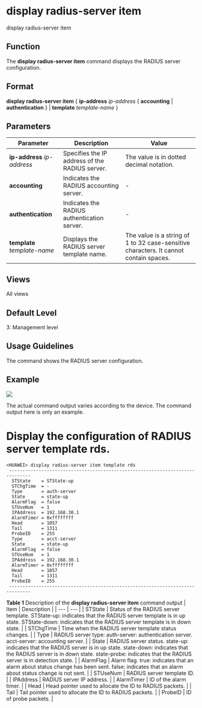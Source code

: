 display radius-server item
==========================

display radius-server item

Function
--------



The **display radius-server item** command displays the RADIUS server configuration.




Format
------

**display radius-server item** { **ip-address** *ip-address* { **accounting** | **authentication** } | **template** *template-name* }


Parameters
----------

| Parameter | Description | Value |
| --- | --- | --- |
| **ip-address** *ip-address* | Specifies the IP address of the RADIUS server. | The value is in dotted decimal notation. |
| **accounting** | Indicates the RADIUS accounting server. | - |
| **authentication** | Indicates the RADIUS authentication server. | - |
| **template** *template-name* | Displays the RADIUS server template name. | The value is a string of 1 to 32 case-sensitive characters. It cannot contain spaces. |



Views
-----

All views


Default Level
-------------

3: Management level


Usage Guidelines
----------------

The command shows the RADIUS server configuration.


Example
-------

![](../public_sys-resources/note_3.0-en-us.png) 

The actual command output varies according to the device. The command output here is only an example.


# Display the configuration of RADIUS server template rds.
```
<HUAWEI> display radius-server item template rds
 ------------------------------------------------------------------------------ 
  STState    = STState-up 
  STChgTime  = -
  Type       = auth-server                                                      
  State      = state-up                                                         
  AlarmFlag  = false                                                            
  STUseNum   = 1 
  IPAddress  = 192.168.30.1 
  AlarmTimer = 0xffffffff 
  Head       = 1057 
  Tail       = 1311
  ProbeID    = 255
  Type       = acct-server 
  State      = state-up 
  AlarmFlag  = false 
  STUseNum   = 1                                                                
  IPAddress  = 192.168.30.1                                                     
  AlarmTimer = 0xffffffff                                                       
  Head       = 1057                                                             
  Tail       = 1311                                                             
  ProbeID    = 255                                                              
 ------------------------------------------------------------------------------

```

**Table 1** Description of the **display radius-server item** command output
| Item | Description |
| --- | --- |
| STState | Status of the RADIUS server template.  STState-up: indicates that the RADIUS server template is in up state.  STState-down: indicates that the RADIUS server template is in down state. |
| STChgTime | Time when the RADIUS server template status changes. |
| Type | RADIUS server type:  auth-server: authentication server.  acct-server: accounting server. |
| State | RADIUS server status.  state-up: indicates that the RADIUS server is in up state.  state-down: indicates that the RADIUS server is in down state.  state-probe: indicates that the RADIUS server is in detection state. |
| AlarmFlag | Alarm flag.  true: indicates that an alarm about status change has been sent.  false: indicates that an alarm about status change is not sent. |
| STUseNum | RADIUS server template ID. |
| IPAddress | RADIUS server IP address. |
| AlarmTimer | ID of the alarm timer. |
| Head | Head pointer used to allocate the ID to RADIUS packets. |
| Tail | Tail pointer used to allocate the ID to RADIUS packets. |
| ProbeID | ID of probe packets. |